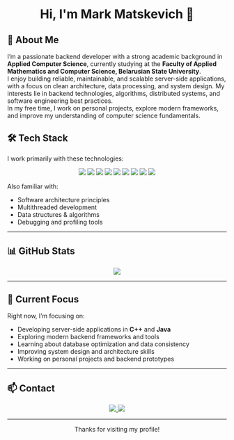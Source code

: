 <h1 align="center">Hi, I'm Mark Matskevich 👋</h1>

## 📖 About Me

I’m a passionate backend developer with a strong academic background in **Applied Computer Science**, currently studying at the **Faculty of Applied Mathematics and Computer Science, Belarusian State University**.  
I enjoy building reliable, maintainable, and scalable server-side applications, with a focus on clean architecture, data processing, and system design. My interests lie in backend technologies, algorithms, distributed systems, and software engineering best practices.  
In my free time, I work on personal projects, explore modern frameworks, and improve my understanding of computer science fundamentals.



## 🛠️ Tech Stack

I work primarily with these technologies:

<p align="center">
  <img src="https://img.shields.io/badge/C++-00599C?style=for-the-badge&logo=c%2B%2B&logoColor=white"/>
  <img src="https://img.shields.io/badge/Java-007396?style=for-the-badge&logo=java&logoColor=white"/>
  <img src="https://img.shields.io/badge/C%23-239120?style=for-the-badge&logo=c-sharp&logoColor=white"/>
  <img src="https://img.shields.io/badge/Swift-FA7343?style=for-the-badge&logo=swift&logoColor=white"/>
  <img src="https://img.shields.io/badge/Objective--C-438EFF?style=for-the-badge&logo=apple&logoColor=white"/>
  <img src="https://img.shields.io/badge/PostgreSQL-4169E1?style=for-the-badge&logo=postgresql&logoColor=white"/>
  <img src="https://img.shields.io/badge/REST-00599C?style=for-the-badge&logo=rest&logoColor=white"/>
  <img src="https://img.shields.io/badge/Git-F05032?style=for-the-badge&logo=git&logoColor=white"/>
  <img src="https://img.shields.io/badge/GitHub-181717?style=for-the-badge&logo=github&logoColor=white"/>

</p>

Also familiar with:
- Software architecture principles
- Multithreaded development
- Data structures & algorithms
- Debugging and profiling tools

---

## 📊 GitHub Stats

<p align="center">
  <img src="https://github-readme-stats.vercel.app/api/top-langs/?username=2342mark&layout=compact&theme=tokyonight"/>
</p>

---

## 🎯 Current Focus

Right now, I’m focusing on:

- Developing server-side applications in **C++** and **Java**
- Exploring modern backend frameworks and tools
- Learning about database optimization and data consistency
- Improving system design and architecture skills
- Working on personal projects and backend prototypes

---

## 📫 Contact

<p align="center">
  <a href="https://t.me/marchowg">
    <img src="https://img.shields.io/badge/Telegram-0088cc?style=for-the-badge&logo=telegram&logoColor=white"/>
  </a>
  <a href="mark.matskevich2411@gmail.com">
    <img src="https://img.shields.io/badge/Gmail-c14438?style=for-the-badge&logo=gmail&logoColor=white"/>
  </a>
</p>

---

<p align="center">Thanks for visiting my profile!</p>
